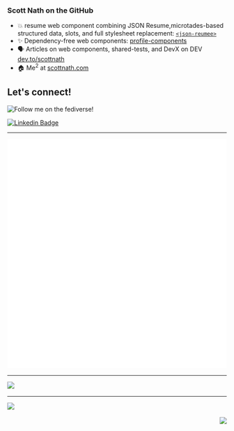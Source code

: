 ### Scott Nath on the GitHub

- :boom: resume web component combining JSON Resume,microtades-based structured data, slots, and full stylesheet replacement: [`<json-reumee>`](https://GitHub.com/scottnath/jsonresume-component)
- ✨ Dependency-free web components: [profile-components](https://github.com/scottnath/profile-components)
- 🗣️ Articles on web components, shared-tests, and DevX on DEV [dev.to/scottnath](https://dev.to/scottnath)
- 🏠 Me<sup>2</sup> at [scottnath.com](https://scottnath.com)

## Let's connect!
<!--https://shields.io/badges/mastodon-follow-->
![Follow me on the fediverse!](https://img.shields.io/mastodon/follow/109492813814424051)

[![Linkedin Badge](https://img.shields.io/badge/linkedin-%230077B5.svg?style=for-the-badge&logo=linkedin&logoColor=white)](https://www.linkedin.com/in/scottnath/)

---

<a href="https://scottnath.com" aria-label="Go to scottnath.com"><img src="./github-metrics.svg" loading="lazy" alt="PageSpeed insights for scottnath.com" /></a>

---

<picture>
  <source
    srcset="https://github-readme-stats.vercel.app/api?username=scottnath&show_icons=true&show=prs_merged,prs_merged_percentage&theme=dark"
    media="(prefers-color-scheme: dark)"
  />
  <source
    srcset="https://github-readme-stats.vercel.app/api?username=scottnath&show_icons=true&show=prs_merged,prs_merged_percentage"
    media="(prefers-color-scheme: light), (prefers-color-scheme: no-preference)"
  />
  <img src="https://github-readme-stats.vercel.app/api?username=scottnath&show_icons=true" />
</picture>

---

<p>
  <a href="https://skillicons.dev">
    <img src="https://skillicons.dev/icons?i=astro,bash,devto,docker,git,github,githubactions,gherkin,graphql,html,js,jest,linkedin,lit,md,mastodon,nodejs,npm,php,py,sass,ts,vscode,vue,wordpress" />
  </a>
</p>

<img align="right" src="https://visitor-badge.laobi.icu/badge?page_id=scottnath">
